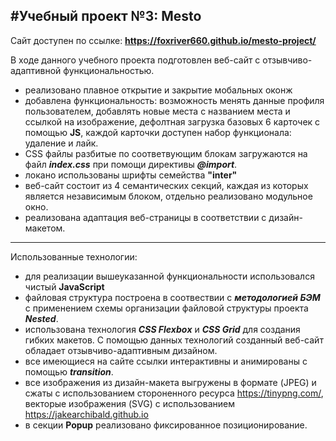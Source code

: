 ## #Учебный проект №3: Mesto

Сайт доступен по ссылке: **https://foxriver660.github.io/mesto-project/**

В ходе данного учебного проекта подготовлен веб-сайт с отзывчиво-адаптивной функциональностью.

- реализовано плавное открытие и закрытие мобальных оконж
- добавлена функциональность: возможность менять данные профиля пользователем, добавлять новые места с названием места и ссылкой на изображение, дефолтная загрузка базовых 6 карточек с помощью **JS**, каждой карточки доступен набор функционала: удаление и лайк.
- CSS файлы разбитые по соответвующим блокам загружаются на файл **_index.css_** при помощи директивы **_@import_**.
- локано использованы шрифты семейства **"inter"**
- веб-сайт состоит из 4 семантических секций, каждая из которых является независимым блоком, отдельно реализовано модульное окно.
- реализована адаптация веб-страницы в соответствии с дизайн-макетом.

---

Использованные технологии:

- для реализации вышеуказанной функциональности использовался чистый **JavaScript**
- файловая структура построена в соотвествии с **_методологией БЭМ_** с применением схемы организации файловой структуры проекта **_Nested_**.
- использована технология **_CSS Flexboх_** и **_CSS Grid_** для создания гибких макетов. С помощью данных технологий созданный веб-сайт обладает отзывчиво-адаптивным дизайном.
- все имеющиеся на сайте ссылки интерактивны и анимированы с помощью **_transition_**.
- все изображения из дизайн-макета выгружены в формате (JPEG) и сжаты с использованием стороненного ресурса https://tinypng.com/, векторые изображения (SVG) с использованием https://jakearchibald.github.io
- в секции **Popup** реализовано фиксированное позиционирование.

